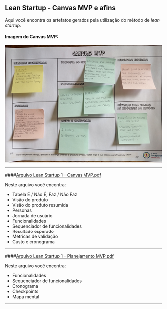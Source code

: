 ## Lean Startup - Canvas MVP e afins

Aqui você encontra os artefatos gerados pela utilização do método de *lean startup*. 

#### Imagem do Canvas MVP:
![Imagem do Canvas MVP](https://github.com/DiegoKremer/artefatos-ecclesia/blob/master/model%20canvas/canvas_mvp.jpg?raw=true "Imagem do Canvas MVP")


------------


####[Arquivo Lean Startup 1 - Canvas MVP.pdf](https://github.com/DiegoKremer/artefatos-ecclesia/blob/master/model%20canvas/Lean%20Startup%201%20-%20Canvas%20MVP.pdf "#### Arquivo Lean Startup 1 - Canvas MVP.pdf")

Neste arquivo você encontra:

- Tabela É / Não É, Faz / Não Faz
- Visão do produto
- Visão do produto resumida
- Personas
- Jornada de usuário
- Funcionalidades
- Sequenciador de funcionalidades
- Resultado esperado
- Métricas de validação
- Custo e cronograma

------------


####[Arquivo Lean Startup 1 - Planejamento MVP.pdf](https://github.com/DiegoKremer/artefatos-ecclesia/blob/master/model%20canvas/Lean%20Startup%201%20-%20Planejamento%20MVP.pdf "Arquivo Lean Startup 1 - Planejamento MVP.pdf")

Neste arquivo você encontra:

- Funcionalidades 
- Sequenciador de funcionalidades
- Cronograma
- Checkpoints
- Mapa mental 

------------



